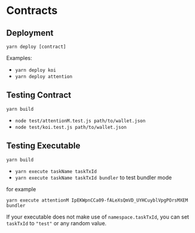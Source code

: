 # Contracts

## Deployment

`yarn deploy [contract]`

Examples:

- `yarn deploy koi`
- `yarn deploy attention`

## Testing Contract

`yarn build`

- `node test/attentionM.test.js path/to/wallet.json`
- `node test/koi.test.js path/to/wallet.json`

## Testing Executable

`yarn build`

- `yarn execute taskName taskTxId`
- `yarn execute taskName taskTxId bundler` to test bundler mode

for example

`yarn execute attentionM IpEKWpnCCa09-fALeXsQmVD_UYHCuyblVpgPOrsMXEM bundler`

If your executable does not make use of `namespace.taskTxId`, you can set `taskTxId` to `"test"` or any random value.

